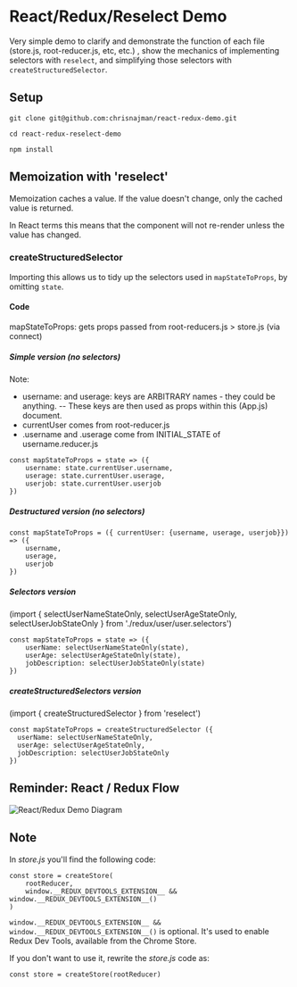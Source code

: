 # React/Redux/Reselect Demo

Very simple demo to clarify and demonstrate the function of each file (store.js, root-reducer.js, etc, etc.) , show the mechanics of implementing selectors with `reselect`, and simplifying those selectors with `createStructuredSelector`.

## Setup
`git clone git@github.com:chrisnajman/react-redux-demo.git`

`cd react-redux-reselect-demo`

`npm install`

## Memoization with 'reselect'

Memoization caches a value. If the value doesn't change, only the cached value is returned.

In React terms this means that the component will not re-render unless the value has changed.


### createStructuredSelector
Importing this allows us to tidy up the selectors used in `mapStateToProps`, by omitting `state`.

#### Code
mapStateToProps: gets props passed from root-reducers.js > store.js (via connect)

##### Simple version (no selectors)
Note:
- username: and userage: keys are ARBITRARY names - they could be anything.
-- These keys are then used as props within this (App.js) document.
- currentUser comes from root-reducer.js 
- .username and .userage come from INITIAL_STATE of username.reducer.js

```
const mapStateToProps = state => ({
    username: state.currentUser.username,
    userage: state.currentUser.userage,
    userjob: state.currentUser.userjob
})
```

##### Destructured version (no selectors)
```
const mapStateToProps = ({ currentUser: {username, userage, userjob}}) => ({
    username,
    userage,
    userjob
})
```

##### Selectors version
(import { selectUserNameStateOnly, selectUserAgeStateOnly, selectUserJobStateOnly } from './redux/user/user.selectors')
```
const mapStateToProps = state => ({
    userName: selectUserNameStateOnly(state),
    userAge: selectUserAgeStateOnly(state),
    jobDescription: selectUserJobStateOnly(state)
})
```

##### createStructuredSelectors version
(import { createStructuredSelector } from 'reselect')
```
const mapStateToProps = createStructuredSelector ({
  userName: selectUserNameStateOnly,
  userAge: selectUserAgeStateOnly,
  jobDescription: selectUserJobStateOnly
})
```

## Reminder: React / Redux Flow

![React/Redux Demo Diagram](https://chris-najman.co.uk/react-redux-demo-diagram/redux-demo-diagram.png)

## Note
In *store.js* you'll find the following code:

```
const store = createStore(
    rootReducer,
    window.__REDUX_DEVTOOLS_EXTENSION__ && window.__REDUX_DEVTOOLS_EXTENSION__()
)

```

`window.__REDUX_DEVTOOLS_EXTENSION__ && window.__REDUX_DEVTOOLS_EXTENSION__()` is optional. It's used to enable Redux Dev Tools, available from the Chrome Store.

If you don't want to use it, rewrite the *store.js* code as:

`const store = createStore(rootReducer)`

